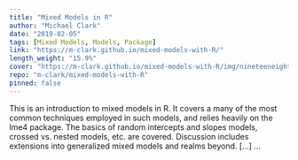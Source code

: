 ```yaml
---
title: "Mixed Models in R"
author: "Michael Clark"
date: "2019-02-05"
tags: [Mixed Models, Models, Package]
link: "https://m-clark.github.io/mixed-models-with-R/"
length_weight: "15.9%"
cover: "https://m-clark.github.io/mixed-models-with-R/img/nineteeneightyR.png"
repo: "m-clark/mixed-models-with-R"
pinned: false
---
```


This is an introduction to mixed models in R. It covers a many of the most common techniques employed in such models, and relies heavily on the lme4 package. The basics of random intercepts and slopes models, crossed vs. nested models, etc. are covered. Discussion includes extensions into generalized mixed models and realms beyond. [...]  ...
